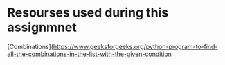 # Resourses used during this assignmnet

[Combinations](https://www.geeksforgeeks.org/python-program-to-find-all-the-combinations-in-the-list-with-the-given-condition

